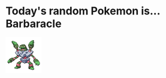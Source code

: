 # Today's random Pokemon is... Barbaracle

![Barbaracle shiny sprite](https://raw.githubusercontent.com/PokeAPI/sprites/master/sprites/pokemon/shiny/689.png)